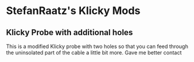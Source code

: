 # StefanRaatz's Klicky Mods

## Klicky Probe with additional holes

This is a modified Klicky probe with two holes so that you can feed through the uninsolated part of the cable a little bit more.
Gave me better contact
